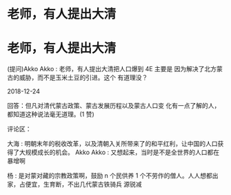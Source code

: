 # 老师，有人提出大清

# 老师，有人提出大清

(提问)Akko Akko : 老师，有人提出大清把人口爆到 4E 主要是 因为解决了北方蒙古的威胁，而不是玉米土豆的引进。这个 有道理没？

2018-12-24

回答：但凡对清代蒙古政策、蒙古发展历程以及蒙古人口变 化有一点了解的人，都知道这种说法毫无道理。(1 赞)

评论区：

大海 : 明朝末年的税收改革，以及清朝入关所带来了的和平红利，让中国的人口获得了大规模成长的机会。 Akko Akko : 又想起来，当时是不是全世界的人口都在暴增啊

杨 : 是对蒙对藏的宗教政策啊，鼓励 n 个民供养 1 个不劳作的僧人。人人想都出家，占便宜，生育断，不出几代蒙古铁骑兵 源锐减